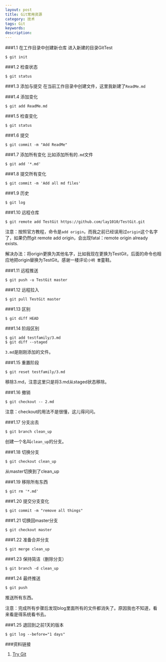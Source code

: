 ```yaml
---
layout: post
title: Git常用资源
category: 技术
tags: Git
keywords: 
description: 
---
```


###1.1 在工作目录中创建新仓库
进入新建的目录GitTest

```
$ git init
```

###1.2 检查状态

```
$ git status
```

###1.3 添加与提交
在当前工作目录中创建文件，这里我新建了`ReadMe.md`

###1.4 添加变化

```
$ git add ReadMe.md
```

###1.5 检查变化

```
$ git status
```

###1.6 提交

```
$ git commit -m "Add ReadMe"
```

###1.7 添加所有变化
比如添加所有的`.md`文件

```
$ git add '*.md'
```
###1.8 提交所有变化

```
$ git commit -m 'Add all md files'
```

###1.9 历史
```
$ git log
```

###1.10 远程仓库
```
$ git remote add TestGit https://github.com/lay1010/TestGit.git
```
注意：按照官方教程，命令是`add origin`，而我之前已经误用过`origin`这个名字了，如果仍然git remote add origin，会出现fatal：remote origin already exists.

解决办法：将origin更换为其他名字，比如我现在更换为TestGit，后面的命令也相应地把origin替换为TestGit。感谢一楼评论`小明 曹`童鞋。

###1.11 远程推送
```
$ git push -u TestGit master
```

###1.12 远程拉入
```
$ git pull TestGit master
```

###1.13 区别
```
$ git diff HEAD
```

###1.14 阶段区别
```
$ git add testfamily/3.md
$ git diff --staged
```
`3.md`是刚刚添加的文件。


###1.15 重置阶段
```
$ git reset testfamily/3.md
```
移除3.md，注意这里只是将3.md从staged状态移除。

###1.16 撤销
```
$ git checkout -- 2.md
```
注意：checkout的用法不是很懂，这儿得问问。

###1.17 分支出去
```
$ git branch clean_up
```
创建一个名叫`clean_up`的分支。

###1.18 切换分支
```
$ git checkout clean_up
```
从master切换到了clean_up

###1.19 移除所有东西
```
$ git rm '*.md'
```

###1.20 提交分支变化
```
$ git commit -m "remove all things"
```

###1.21 切换回master分支
```
$ git checkout master
```
###1.22 准备合并分支
```
$ git merge clean_up
```
###1.23 保持简洁（删除分支）
```
$ git branch -d clean_up
```
###1.24 最终推送
```
$ git push
```
推送所有东西。

注意：完成所有步骤后发现blog里面所有的文件都消失了。原因我也不知道，看来看是得系统看书去。

###1.25 退回到之前1天的版本
```
$ git log --before="1 days"
```


###资料链接
1. [Try Git](https://try.github.io/levels/1/challenges/1)



